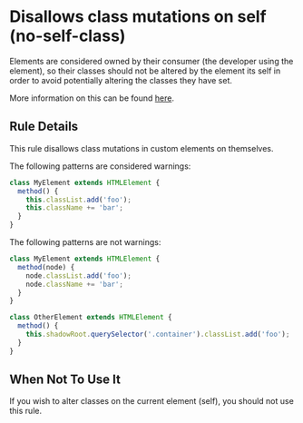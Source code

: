 # Disallows class mutations on self (no-self-class)

Elements are considered owned by their consumer (the developer
using the element), so their classes should not be altered by the element
its self in order to avoid potentially altering the classes they have set.

More information on this can be found
[here](https://developers.google.com/web/fundamentals/web-components/best-practices#do-not-self-apply-classes).

## Rule Details

This rule disallows class mutations in custom elements on themselves.

The following patterns are considered warnings:

```ts
class MyElement extends HTMLElement {
  method() {
    this.classList.add('foo');
    this.className += 'bar';
  }
}
```

The following patterns are not warnings:

```ts
class MyElement extends HTMLElement {
  method(node) {
    node.classList.add('foo');
    node.className += 'bar';
  }
}

class OtherElement extends HTMLElement {
  method() {
    this.shadowRoot.querySelector('.container').classList.add('foo');
  }
}
```

## When Not To Use It

If you wish to alter classes on the current element (self), you should
not use this rule.
